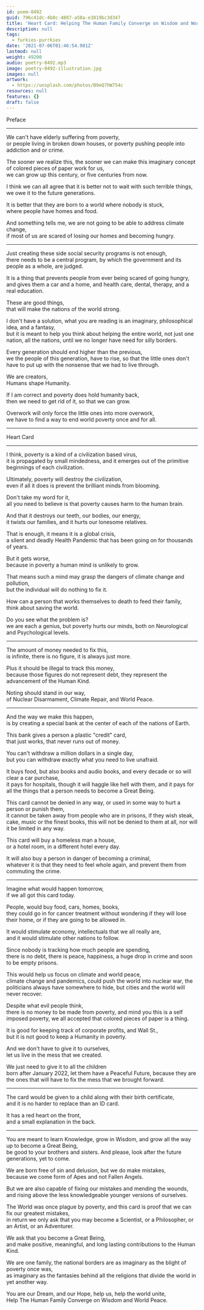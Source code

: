 ```yaml
---
id: poem-0492
guid: 796c41dc-4b0c-4887-a58a-e3819bc3d347
title: 'Heart Card: Helping The Human Family Converge on Wisdom and World Peace'
description: null
tags:
  - furkies-purrkies
date: '2021-07-06T01:46:54.981Z'
lastmod: null
weight: 49200
audio: poetry-0492.mp3
image: poetry-0492-illustration.jpg
images: null
artwork:
  - https://unsplash.com/photos/B9eQ7hW754c
resources: null
features: {}
draft: false
---
```


Preface

---

We can't have elderly suffering from poverty,\
or people living in broken down houses, or poverty pushing people into addiction and or crime.

The sooner we realize this, the sooner we can make this imaginary concept of colored pieces of paper work for us,\
we can grow up this century, or five centuries from now.

I think we can all agree that it is better not to wait with such terrible things,\
we owe it to the future generations.

It is better that they are born to a world where nobody is stuck,\
where people have homes and food.

And something tells me, we are not going to be able to address climate change,\
if most of us are scared of losing our homes and becoming hungry.

---

Just creating these side social security programs is not enough,\
there needs to be a central program, by which the government and its people as a whole, are judged.

It is a thing that prevents people from ever being scared of going hungry,\
and gives them a car and a home, and health care, dental, therapy, and a real education.

These are good things,\
that will make the nations of the world strong.

I don't have a solution, what you are reading is an imaginary, philosophical idea, and a fantasy,\
but it is meant to help you think about helping the entire world, not just one nation, all the nations, until we no longer have need for silly borders.

Every generation should end higher than the previous,\
we the people of this generation, have to rise, so that the little ones don't have to put up with the nonsense that we had to live through.

We are creators,\
Humans shape Humanity.

If I am correct and poverty does hold humanity back,\
then we need to get rid of it, so that we can grow.

Overwork will only force the little ones into more overwork,\
we have to find a way to end world poverty once and for all.

---

Heart Card

---

I think, poverty is a kind of a civilization based virus,\
it is propagated by small mindedness, and it emerges out of the primitive beginnings of each civilization.

Ultimately, poverty will destroy the civilization,\
even if all it does is prevent the brilliant minds from blooming.

Don't take my word for it,\
all you need to believe is that poverty causes harm to the human brain.

And that it destroys our teeth, our bodies, our energy,\
it twists our families, and it hurts our lonesome relatives.

That is enough, it means it is a global crisis,\
a silent and deadly Health Pandemic that has been going on for thousands of years.

But it gets worse,\
because in poverty a human mind is unlikely to grow.

That means such a mind may grasp the dangers of climate change and pollution,\
but the individual will do nothing to fix it.

How can a person that works themselves to death to feed their family,\
think about saving the world.

Do you see what the problem is?\
we are each a genius, but poverty hurts our minds, both on Neurological and Psychological levels.

---

The amount of money needed to fix this,\
is infinite, there is no figure, it is always just more.

Plus it should be illegal to track this money,\
because those figures do not represent debt, they represent the advancement of the Human Kind.

Noting should stand in our way,\
of Nuclear Disarmament, Climate Repair, and World Peace.

---

And the way we make this happen,\
is by creating a special bank at the center of each of the nations of Earth.

This bank gives a person a plastic "credit" card,\
that just works, that never runs out of money.

You can't withdraw a million dollars in a single day,\
but you can withdraw exactly what you need to live unafraid.

It buys food, but also books and audio books, and every decade or so will clear a car purchase,\
it pays for hospitals, though it will haggle like hell with them, and it pays for all the things that a person needs to become a Great Being.

This card cannot be denied in any way, or used in some way to hurt a person or punish them,\
it cannot be taken away from people who are in prisons, if they wish steak, cake, music or the finest books, this will not be denied to them at all, nor will it be limited in any way.

This card will buy a homeless man a house,\
or a hotel room, in a different hotel every day.

It will also buy a person in danger of becoming a criminal,\
whatever it is that they need to feel whole again, and prevent them from commuting the crime.

---

Imagine what would happen tomorrow,\
if we all got this card today.

People, would buy food, cars, homes, books,\
they could go in for cancer treatment without wondering if they will lose their home, or if they are going to be allowed in.

It would stimulate economy, intellectuals that we all really are,\
and it would stimulate other nations to follow.

Since nobody is tracking how much people are spending,\
there is no debt, there is peace, happiness, a huge drop in crime and soon to be empty prisons.

This would help us focus on climate and world peace,\
climate change and pandemics, could push the world into nuclear war, the politicians always have somewhere to hide, but cities and the world will never recover.

Despite what evil people think,\
there is no money to be made from poverty, and mind you this is a self imposed poverty, we all accepted that colored pieces of paper is a thing.

It is good for keeping track of corporate profits, and Wall St.,\
but it is not good to keep a Humanity in poverty.

And we don't have to give it to ourselves,\
let us live in the mess that we created.

We just need to give it to all the children\
born after January 2022, let them have a Peaceful Future, because they are the ones that will have to fix the mess that we brought forward.

---

The card would be given to a child along with their birth certificate,\
and it is no harder to replace than an ID card.

It has a red heart on the front,\
and a small explanation in the back.

---

You are meant to learn Knowledge, grow in Wisdom, and grow all the way up to become a Great Being,\
be good to your brothers and sisters. And please, look after the future generations, yet to come.

We are born free of sin and delusion, but we do make mistakes,\
because we come form of Apes and not Fallen Angels.

But we are also capable of fixing our mistakes and mending the wounds,\
and rising above the less knowledgeable younger versions of ourselves.

The World was once plague by poverty, and this card is proof that we can fix our greatest mistakes,\
in return we only ask that you may become a Scientist, or a Philosopher, or an Artist, or an Adventurer.

We ask that you become a Great Being,\
and make positive, meaningful, and long lasting contributions to the Human Kind.

We are one family, the national borders are as imaginary as the blight of poverty once was,\
as imaginary as the fantasies behind all the religions that divide the world in yet another way.

You are our Dream, and our Hope, help us, help the world unite,\
Help The Human Family Converge on Wisdom and World Peace.

